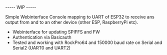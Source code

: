 ----- WIP -----

Simple Webinterface Console mapping to UART of ESP32 to receive ans output from and to an other device (other ESP, RaspberryPi etc).

- Webinterface for updating SPIFFS and FW
- Authentication via Basicauth
- Tested and working with RockPro64 and 150000 baud rate on Serial and Serial2 (UART0 and UART2)
